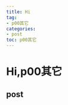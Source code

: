 ```yaml
---
title: Hi
tag: 
- p00其它
categories:
- post
toc: p00其它
---
```

<h1 id="hip00其它">Hi,p00其它</h1>
<h2 id="post">post</h2>

